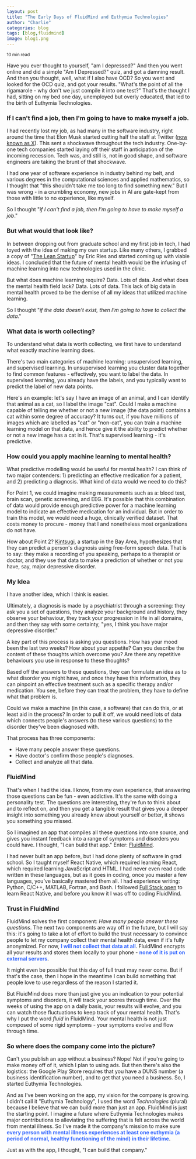 ```yaml
---
layout: post
title: "The Early Days of FluidMind and Euthymia Technologies"
author: "Charlie"
categories: blog
tags: [blog,fluidmind]
image: blog1.png
---
```


<small>10 min read</small>

Have you ever thought to yourself, "am I depressed?" And then you went online and did a simple "Am I Depressed?" quiz, and got a damning result. And then you thought, well, what if I also have OCD? So you went and looked for the OCD quiz, and got your results. "What's the point of all the rigamarole - why don't we just compile it into one test?" That's the thought I had, sitting on my bed one day, unemployed but overly educated, that led to the birth of Euthymia Technologies.

### If I can't find a job, then I'm going to have to make myself a job.

I had recently lost my job, as had many in the software industry, right around the time that Elon Musk started cutting half the staff at Twitter ([now known as X](https://twitter.com/euthymiatech)). This sent a shockwave throughout the tech industry. One-by-one tech companies started laying off their staff in anticipation of the incoming recession. Tech was, and still is, not in good shape, and software engineers are taking the brunt of that shockwave.

I had one year of software experience in industry behind my belt, and various degrees in the computational sciences and applied mathematics, so I thought that "this shouldn't take me too long to find something new." But I was wrong - in a crumbling economy, new jobs in AI are gate-kept from those with little to no experience, like myself.

So I thought "*if I can't find a job, then I'm going to have to make myself a job*."

### But what would that look like?

In between dropping out from graduate school and my first job in tech, I had toyed with the idea of making my own startup. Like many others, I grabbed a copy of "[The Lean Startup](https://www.amazon.ca/Lean-Startup-Innovation-Successful-Businesses/dp/0670921602/ref=asc_df_0670921602/?hvadid=293006252041&hvdev=c&hvdvcmdl&hvlocint&hvlocphy=9000910&hvnetw=g&hvpone&hvpos&hvptwo&hvqmt&hvrand=10443926367184204382&hvtargid=pla-364195445884&linkCode=df0&mcid=27ef50f7b1cc3e8cb7b5bd69ab0f107d&psc=1&tag=googleshopc0c-20)" by Eric Ries and started coming up with viable ideas. I concluded that the future of mental health would be the infusing of machine learning into new technologies used in the clinic.

But what does machine learning require? Data. Lots of data. And what does the mental health field lack? Data. Lots of data. This lack of big data in mental health proved to be the demise of all my ideas that utilized machine learning.

So I thought "*if the data doesn't exist, then I'm going to have to collect the data*."

### What data is worth collecting?

To understand what data is worth collecting, we first have to understand what exactly machine learning does.

There's two main categories of machine learning: unsupervised learning, and supervised learning. In unsupervised learning you cluster data together to find common features - effectively, you want to label the data. In supervised learning, you already have the labels, and you typically want to predict the label of new data points.

Here's an example: let's say I have an image of an animal, and I can identify that animal as a cat, so I label the image "cat". Could I make a machine capable of telling me whether or not a new image (the data point) contains a cat within some degree of accuracy? It turns out, if you have millions of images which are labelled as "cat" or "non-cat", you can train a machine learning model on that data, and hence give it the ability to predict whether or not a new image has a cat in it. That's supervised learning - it's predictive.

### How could you apply machine learning to mental health?

What predictive modelling would be useful for mental health? I can think of two major contenders: 1) predicting an effective medication for a patient, and 2) predicting a diagnosis. What kind of data would we need to do this?

For Point 1, we could imagine making measurements such as a: blood test, brain scan, genetic screening, and EEG. It's possible that this combination of data would provide enough predictive power for a machine learning model to indicate an effective medication for an individual. But in order to train this model, we would need a huge, clinically verified dataset. That costs money to procure - money that I and nonetheless most organizations do not have.

How about Point 2? [Kintsugi](https://www.kintsugihealth.com/), a startup in the Bay Area, hypothesizes that they can predict a person's diagnosis using free-form speech data. That is to say: they make a recording of you speaking, perhaps to a therapist or doctor, and they use that data to make a prediction of whether or not you have, say, major depressive disorder.

### My Idea

I have another idea, which I think is easier.

Ultimately, a diagnosis is made by a psychiatrist through a screening: they ask you a set of questions, they analyze your background and history, they observe your behaviour, they track your progression in life in all domains, and then they say with some certainty, "yes, I think you have major depressive disorder."

A key part of this process is asking you questions. How has your mood been the last two weeks? How about your appetite? Can you describe the content of these thoughts which overcome you? Are there any repetitive behaviours you use in response to these thoughts?

Based off the answers to these questions, they can formulate an idea as to what disorder you might have, and once they have this information, they can pinpoint an effective treatment such as a specific therapy and/or medication. You see, before they can treat the problem, they have to define what that problem is.

Could we make a machine (in this case, a software) that can do this, or at least aid in the process? In order to pull it off, we would need lots of data which connects people's answers (to these various questions) to the disorder they've been diagnosed with.

That process has three components:

* Have many people answer these questions.
* Have doctor's confirm those people's diagnoses.
* Collect and analyze all that data.

### FluidMind

That's when I had the idea. I know, from my own experience, that answering those questions can be fun - even addictive. It's the same with doing a personality test. The questions are interesting, they're fun to think about and to reflect on, and then you get a tangible result that gives you a deeper insight into something you already knew about yourself or better, it shows you something you missed.

So I imagined an app that compiles all these questions into one source, and gives you instant feedback into a range of symptoms and disorders you could have. I thought, "I can build that app." Enter: [FluidMind](https://euthymiatechnologies.com/fluidmind).

I had never built an app before, but I had done plenty of software in grad school. So I taught myself React Native, which required learning React, which required learning JavaScript and HTML. I had never even read code written in these languages, but as it goes in coding, once you master a few languages, you've basically mastered them all. I had experience writing: Python, C/C++, MATLAB, Fortran, and Bash. I followed [Full Stack open](https://fullstackopen.com/en/) to learn React Native, and before you know it I was off to coding FluidMind.

### Trust in FluidMind

FluidMind solves the first component: *Have many people answer these questions*. The next two components are way off in the future, but I will say this: it's going to take a lot of effort to build the trust necessary to convince people to let my company collect their mental health data, even if it's fully anonymized. For now, **<span style="color: #3366ff;">I will not collect that data at all</span>**. FluidMind encrypts all your results and stores them locally to your phone - **<span style="color: #3366ff;">none of it is put on external servers</span>**.

It might even be possible that this day of full trust may never come. But if that's the case, then I hope in the meantime I can build something that people love to use regardless of the reason I started it.

But FluidMind does more than just give you an indication to your potential symptoms and disorders, it will track your scores through time. Over the weeks of using the app on a daily basis, your results will evolve, and you can watch those fluctuations to keep track of your mental health. That's why I put the word *fluid* in FluidMind. Your mental health is not just composed of some rigid symptoms - your symptoms evolve and flow through time.

### So where does the company come into the picture?

Can't you publish an app without a business? Nope! Not if you're going to make money off of it, which I plan to using ads. But then there's also the logistics: the Google Play Store requires that you have a DUNS number (a business identification number), and to get that you need a business. So, I started Euthymia Technologies.

And as I've been working on the app, my vision for the company is growing. I didn't call it "Euthymia Technology", I used the word *Technologies* (plural) because I believe that we can build more than just an app. FluidMind is just the starting point. I imagine a future where Euthymia Technologies makes major contributions to alleviating the suffering that is felt across the world from mental illness. So I've made it the company's mission to make sure **<span style="color: #3366ff;">every person with mental illness experiences at least one euthymia (a period of normal, healthy functioning of the mind) in their lifetime</span>**.

Just as with the app, I thought, "I can build that company."
